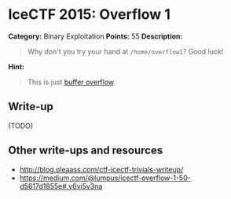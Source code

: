 # IceCTF 2015: Overflow 1

**Category:** Binary Exploitation
**Points:** 55
**Description:** 

> Why don't you try your hand at <code>/home/overflow1</code>? Good luck!

**Hint:**

> This is just <a target='_blank' href='https://en.wikipedia.org/wiki/Buffer_overflow'>buffer overflow</a>.

## Write-up

(TODO)

## Other write-ups and resources

* <http://blog.oleaass.com/ctf-icectf-trivials-writeup/>
* <https://medium.com/@lumpus/icectf-overflow-1-50-d5617d1855e#.y6vi5v3na>
